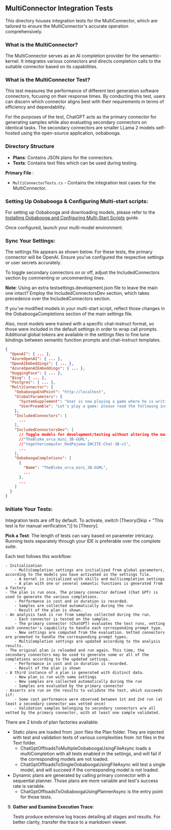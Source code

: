 ﻿## MultiConnector Integration Tests

This directory houses integration tests for the MultiConnector, which are tailored to ensure the MultiConnector's accurate operation comprehensively.


### What is the MultiConnector?

The MultiConnector serves as an AI completion provider for the semantic-kernel. It integrates various connectors and directs completion calls to the suitable connector based on its capabilities.

### What is the MultiConnector Test?

This test measures the performance of different text generation software connectors, focusing on their response times. By conducting this test, users can discern which connector aligns best with their requirements in terms of efficiency and dependability.

For the purposes of the test, ChatGPT acts as the primary connector for generating samples while also evaluating secondary connectors on identical tasks. The secondary connectors are smaller LLama 2 models self-hosted using the open-source application, oobabooga.


### Directory Structure

- **Plans**: Contains JSON plans for the connectors.
- **Texts**: Contains text files which can be used during testing.

**Primary File** :

- `MultiConnectorTests.cs` - Contains the integration test cases for the MultiConnector.


### Setting Up Oobabooga & Configuring Multi-start scripts:

For setting up Oobabooga and downloading models, please refer to the [Installing Oobabooga and Configuring Multi-Start Scripts](../../../../../docs/OOBABOOGA.md) guide.

Once configured, launch your multi-model environment.

### **Sync Your Settings**:
   The settings file appears as shown below. For these tests, the primary connector will be OpenAI. Ensure you've configured the respective settings or user secrets accurately.

   To toggle secondary connectors on or off, adjust the IncludedConnectors section by commenting or uncommenting lines.

   **Note**: Using an extra testsettings.development.json file to leave the main one intact? Employ the IncludedConnectorsDev section, which takes precedence over the IncludedConnectors section. 
   
   If you've modified models in your multi-start script, reflect those changes in the OobaboogaCompletions section of the main settings file.

   Also, most models were trained with a specific chat-instruct format, so those were included in the default settings in order to wrap call prompts. Additional global tokens are available in the settings files to fine tune  bindings between semantic function prompts and chat-instruct templates.

```json
{
  "OpenAI": { ... },
  "AzureOpenAI": { ... },
  "OpenAIEmbeddings": { ... },
  "AzureOpenAIEmbeddings": { ... },
  "HuggingFace": { ... },
  "Bing": { ... },
  "Postgres": { ... },
  "MultiConnector": {
    "OobaboogaEndPoint": "http://localhost",
    "GlobalParameters": {
      "SystemSupplement": "User is now playing a game where he is writing messages in the form of semantic functions. That means you are expected to strictly answer with a completion of his message, without adding any additional comments.",
      "UserPreamble": "Let's play a game: please read the following instructions, and simply answer with a completion of my message, don't add any personal comments."
    },
    "IncludedConnectors": [
      ...
    ],
    "IncludedConnectorsDev": [
      // Toggle models for development/testing without altering the main settings:
      //"TheBloke_orca_mini_3B-GGML",
      //"togethercomputer_RedPajama-INCITE-Chat-3B-v1",
      ...
    ],
    "OobaboogaCompletions": [
      {
        "Name": "TheBloke_orca_mini_3B-GGML",
        ...
      },
      ...
    ]
  }
}
```


### **Initiate Your Tests**:
   
   Integration tests are off by default. To activate, switch [Theory(Skip = "This test is for manual verification.")] to [Theory].

   **Pick a Test**:
   The length of tests can vary based on parameter intricacy. Running tests separately through your IDE is preferable over the complete suite.

Each test follows this workflow:

    - Initialization
        - MultiCompletion settings are initialized from global parameters, according to the models you have activated in the settings file.
        - A kernel is initialized with skills and multicompletion settings
        - A plan with one or several semantic functions is generated from a factory
    - The plan is run once. The primary connector defined (Chat GPT) is used to generate the various completions.
        - Performance in cost and in duration is recorded.
        - Samples are collected automatically during the run
        - Result of the plan is shown.
    - An analysis task is run from samples collected during the run.
        - Each connector is tested on the samples.
        - The primary connector (ChatGPT) evaluates the test runs, vetting each connector's capability to handle each corresponding prompt type.
        - New settings are computed from the evaluation. Vetted connectors are promoted to handle the corresponding prompt types.
        - MultiCompletion settings are updated according to the analysis results.
    - The original plan is reloaded and run again. This time, the secondary connectors may be used to generate some or all of the completions according to the updated settings.
        - Performance in cost and in duration is recorded.
        - Result of the plan is shown
    - A third instance of a plan is generated with distinct data.
        - New plan is run with same settings
        - New samples are collected automatically during the run
        - Samples are evaluated by the primary connector
    - Asserts are run on the results to validate the test, which succeeds iif:
        - Some cost performance were observed between 1st and 2nd run (at least a secondary connector was vetted once)
        - Validation samples belonging to secondary connectors are all vetted by the primary connector, with at least one sample validated.


   There are 2 kinds of plan factories available: 

   - Static plans are loaded from .json files the Plan folder. They are injected with test and validation texts of various complexities from .txt files in the Text folder.
        - ChatGptOffloadsToMultipleOobaboogaUsingFileAsync loads a multiCompletion with all tests enabled in the settings, and will fail if the corresponding models are not loaded. 
        - ChatGptOffloadsToSingleOobaboogaUsingFileAsync will test a single model, and will succeed if the corresponding model is not loaded.
   - Dynamic plans are generated by calling primary connector with a sequential planner. Those plans are more variable and test's success rate is variable. 
        - ChatGptOffloadsToOobaboogaUsingPlannerAsync is the entry point for those tests.

 9. **Gather and Examine Execution Trace**:

    Tests produce extensive log traces detailing all stages and results. For better clarity, transfer the trace to a markdown viewer.